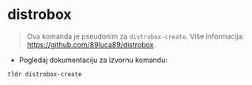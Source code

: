 # distrobox

> Ova komanda je pseudonim za `distrobox-create`.
> Više informacija: <https://github.com/89luca89/distrobox>.

- Pogledaj dokumentaciju za izvornu komandu:

`tldr distrobox-create`
